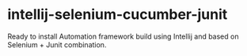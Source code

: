 # intellij-selenium-cucumber-junit
Ready to install Automation framework build using Intellij and based on Selenium + Junit combination.
